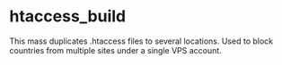 htaccess_build
==============

This mass duplicates .htaccess files to several locations. Used to block countries from multiple sites under a single VPS account.